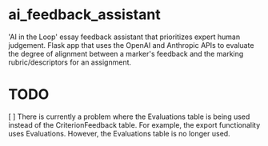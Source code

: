 # ai_feedback_assistant

'AI in the Loop' essay feedback assistant that prioritizes expert human judgement. Flask app that uses the OpenAI and Anthropic APIs to evaluate the degree of alignment between a marker's feedback and the marking rubric/descriptors for an assignment. 

# TODO 
[ ] There is currently a problem where the Evaluations table is being used instead of the CriterionFeedback table. For example, the export functionality uses Evaluations. However, the Evaluations table is no longer used. 